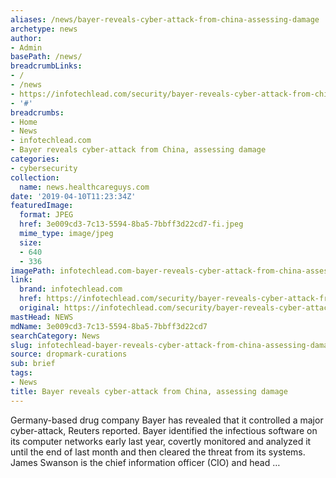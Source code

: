 ```yaml
---
aliases: /news/bayer-reveals-cyber-attack-from-china-assessing-damage
archetype: news
author:
- Admin
basePath: /news/
breadcrumbLinks:
- /
- /news
- https://infotechlead.com/security/bayer-reveals-cyber-attack-from-china-assessing-damage-58164
- '#'
breadcrumbs:
- Home
- News
- infotechlead.com
- Bayer reveals cyber-attack from China, assessing damage
categories:
- cybersecurity
collection:
  name: news.healthcareguys.com
date: '2019-04-10T11:23:34Z'
featuredImage:
  format: JPEG
  href: 3e009cd3-7c13-5594-8ba5-7bbff3d22cd7-fi.jpeg
  mime_type: image/jpeg
  size:
  - 640
  - 336
imagePath: infotechlead.com-bayer-reveals-cyber-attack-from-china-assessing-damage
link:
  brand: infotechlead.com
  href: https://infotechlead.com/security/bayer-reveals-cyber-attack-from-china-assessing-damage-58164
  original: https://infotechlead.com/security/bayer-reveals-cyber-attack-from-china-assessing-damage-58164
mastHead: NEWS
mdName: 3e009cd3-7c13-5594-8ba5-7bbff3d22cd7
searchCategory: News
slug: infotechlead-bayer-reveals-cyber-attack-from-china-assessing-damage
source: dropmark-curations
sub: brief
tags:
- News
title: Bayer reveals cyber-attack from China, assessing damage
---
```


Germany-based drug company Bayer has revealed that it controlled a major cyber-attack, Reuters reported. Bayer identified the infectious software on its computer networks early last year, covertly monitored and analyzed it until the end of last month and then cleared the threat from its systems. James Swanson is the chief information officer (CIO) and head …
